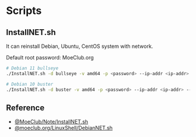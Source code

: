 # Scripts

## InstallNET.sh

It can reinstall Debian, Ubuntu, CentOS system with network.

Default root password: MoeClub.org

```sh
# Debian 11 bullseye
./InstallNET.sh -d bullseye -v amd64 -p <password> --ip-addr <ip-addr> --ip-gate <ip-gate> --ip-mask <ip-mask>

# Debian 10 buster
./InstallNET.sh -d buster -v amd64 -p <password> --ip-addr <ip-addr> --ip-gate <ip-gate> --ip-mask <ip-mask>
```

## Reference

- [@MoeClub/Note/InstallNET.sh](https://github.com/MoeClub/Note/blob/06b6ac12a1434e373495dbe5824b2b933c57c663/InstallNET.sh)
- [@moeclub.org/LinuxShell/DebianNET.sh](https://moeclub.org/attachment/LinuxShell/DebianNET.sh)
